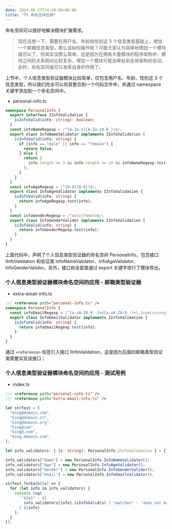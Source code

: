 ```yaml
---
date: 2024-06-27T14:29:08+08:00
title: "TS 命名空间应用"
---
```


命名空间可以很好地解决模块扩展需求。

> 现在设想一下，需要在用户名、年龄和性别这 3 个信息类型基础上，增加一个邮箱信息类型，那么该如何操作呢？可能大家认为简单地增加一个模块就可以了，但其实没那么简单。这是因为在拥有大量模块的程序架构中，模块之间的关系相对比较复杂，增加一个模块可能会牵扯到全局架构的变动，此时，命名空间就可以发挥自身的作用了。

上节中，个人信息类型验证器模块比较简单，仅包含用户名、年龄、性别这 3 个信息类型，所以我们完全可以将其整合到一个代码文件中，并通过 namespace 关键字添加到一个命名空间中。

- personal-info.ts

```ts
namespace PersonalInfo {
  export interface IInfoValidation {
    isInfoValid(info: string): boolean;
  }
  const infoNameRegexp = /^[A-Za-z][A-Za-z0-9_]+$/;
  export class InfoNameValidator implements IInfoValidation {
    isInfoValid(info: string) {
      if (info == "male" || info == "female") {
        return false;
      } else {
        return (
          info.length >= 3 && info.length <= 10 && infoNameRegexp.test(info)
        );
      }
    }
  }
  const infoAgeRegexp = /^[0-9][0-9]?$/;
  export class InfoAgeValidator implements IInfoValidation {
    isInfoValid(info: string) {
      return infoAgeRegexp.test(info);
    }
  }
  const infoGenderRegexp = /^male|female$/;
  export class InfoGenderValidor implements IInfoValidation {
    isInfoValid(info: string) {
      return infoGenderRegexp.test(info);
    }
  }
}
```

上面代码中，声明了个人信息类型验证器的命名空间 PersonalInfo，包含接口 IInfoValidation 和验证类 InfoNameValidator、InfoAgeValidator、InfoGenderValidor。另外，接口和全部类通过 export 关键字进行了模块导出。

### 个人信息类型验证器模块命名空间的应用 - 邮箱类型验证器

- extra-email-info.ts

```ts
/// <reference path="personal-info.ts" />
namespace PersonalInfo {
  const infoEmailRegexp = /^[a-zA-Z0-9_-]+@[a-zA-Z0-9_-]+\.(com|cn|org)$/;
  export class InfoEmailValidator implements IInfoValidation {
    isInfoValid(info: string) {
      return infoEmailRegexp.test(info);
    }
  }
}
```

通过 `<reference>` 标签引入接口 IInfoValidation，这是因为后面的邮箱类型验证类需要实现该接口；

### 个人信息类型验证器模块命名空间的应用 - 测试用例

- index.ts

```ts
/// <reference path="personal-info.ts" />
/// <reference path="extra-email-info.ts" />

let strTest = [
  "king@domain.com",
  "king@domain.cn",
  "king@domain.org",
  "king@com",
  "king@.com",
  "king.domain.com",
];

let info_validators: { [s: string]: PersonalInfo.IInfoValidation } = {};

info_validators["Name"] = new PersonalInfo.InfoNameValidator();
info_validators["Age"] = new PersonalInfo.InfoAgeValidator();
info_validators["Gender"] = new PersonalInfo.InfoGenderValidor();
info_validators["Email"] = new PersonalInfo.InfoEmailValidator();

strTest.forEach((s) => {
  for (let info in info_validators) {
    console.log(
      `"${s}" - ${
        info_validators[info].isInfoValid(s) ? "matches" : "does not match"
      } ${info}`
    );
  }
});
```
